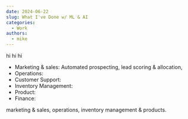 ```yaml
---
date: 2024-06-22
slug: What I've Done w/ ML & AI
categories:
  - Work
authors:
  - mike
---
```


hi hi hi





* Marketing & sales: Automated prospecting, lead scoring & allocation, 
* Operations: 
* Customer Support: 
* Inventory Management: 
* Product: 
* Finance: 

marketing & sales, operations, inventory management & products. 
